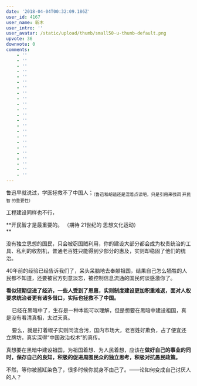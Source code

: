 ```yaml
---
date: '2018-04-04T00:32:09.186Z'
user_id: 4167
user_name: 新木
user_intro: ''
user_avatar: /static/upload/thumb/small50-u-thumb-default.png
upvote: 36
downvote: 0
comments:
    - ''
    - ''
    - ''
    - ''
    - ''
    - ''
    - ''
    - ''
    - ''
    - ''
    - ''
    - ''
    - ''
    - ''
    - ''
    - ''
    - ''
    - ''
    - ''
    - ''
    - ''
    - ''
    - ''
---
```


鲁迅早就说过，学医拯救不了中国人；<sub>（鲁迅和胡适还是混着点读吧，只是引用来强调 开民智 的重要性）</sub>

工程建设同样也不行，

**开民智才是最重要的。 （期待 21世纪的 思想文化运动）  
**

没有独立思想的国民，只会被窃国贼利用，你的建设大部分都会成为权贵统治的工具、私利的收割机，普通老百姓只能得到少部分的惠及，实则却稳固了他们的统治。

40年前的经验已经告诉我们了，呆头呆脑地去奉献祖国，结果自己怎么牺牲的人民都不知道，还要被官方刻意淡忘，被控制信息流通的国民何谈感激你了。

  

**看似短期促进了经济，一些人受到了恩惠，实则制度建设更加积重难返，面对人权要求统治者更有诸多借口，实际也拯救不了中国。**

    已经在黑暗中了，生存是一种本能可以理解，但是想要在黑暗中建设祖国，真是没有看清真相，太过天真。

    要么，就是打着幌子实则同流合污，国内市场大，老百姓好欺负，占了便宜还立牌坊，真实深得“中国政治权术”的真传。

真想要在黑暗中建设祖国，为祖国着想、为人民着想，应该在**做好自己的事业的同时，保存自己的良知，积极的促进周围民众的独立思考，积极对抗愚民政策。**

不然，等你被酱缸染色了，很多时候你就身不由己了。——论如何变成自己讨厌人的人？
